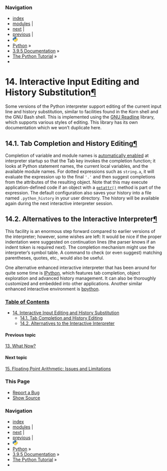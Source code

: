 ### Navigation

-   [index](https://docs.python.org/3/genindex.html "General Index")
-   [modules](https://docs.python.org/3/py-modindex.html "Python Module Index") |
-   [next](floatingpoint.html "15. Floating Point Arithmetic: Issues and Limitations") |
-   [previous](whatnow.html "13. What Now?") |
-   ![](../_static/py.png)
-   [Python](https://www.python.org/) »
-   [3.9.5 Documentation](https://docs.python.org/3/index.html) »
-   [The Python Tutorial](index.html) »
-   

<span id="tut-interacting"></span>

<span class="section-number">14. </span>Interactive Input Editing and History Substitution<a href="#interactive-input-editing-and-history-substitution" class="headerlink" title="Permalink to this headline">¶</a>
===================================================================================================================================================================================================================

Some versions of the Python interpreter support editing of the current input line and history substitution, similar to facilities found in the Korn shell and the GNU Bash shell. This is implemented using the <a href="https://tiswww.case.edu/php/chet/readline/rltop.html" class="reference external">GNU Readline</a> library, which supports various styles of editing. This library has its own documentation which we won’t duplicate here.

<span id="tut-keybindings"></span>

<span class="section-number">14.1. </span>Tab Completion and History Editing<a href="#tab-completion-and-history-editing" class="headerlink" title="Permalink to this headline">¶</a>
-------------------------------------------------------------------------------------------------------------------------------------------------------------------------------------

Completion of variable and module names is <a href="https://docs.python.org/3/library/site.html#rlcompleter-config" class="reference internal"><span class="std std-ref">automatically enabled</span></a> at interpreter startup so that the Tab key invokes the completion function; it looks at Python statement names, the current local variables, and the available module names. For dotted expressions such as `string.a`, it will evaluate the expression up to the final `'.'` and then suggest completions from the attributes of the resulting object. Note that this may execute application-defined code if an object with a <a href="https://docs.python.org/3/reference/datamodel.html#object.__getattr__" class="reference internal" title="object.__getattr__"><code class="sourceCode python"><span class="bu">getattr</span>()</code></a> method is part of the expression. The default configuration also saves your history into a file named `.python_history` in your user directory. The history will be available again during the next interactive interpreter session.

<span id="tut-commentary"></span>

<span class="section-number">14.2. </span>Alternatives to the Interactive Interpreter<a href="#alternatives-to-the-interactive-interpreter" class="headerlink" title="Permalink to this headline">¶</a>
-------------------------------------------------------------------------------------------------------------------------------------------------------------------------------------------------------

This facility is an enormous step forward compared to earlier versions of the interpreter; however, some wishes are left: It would be nice if the proper indentation were suggested on continuation lines (the parser knows if an indent token is required next). The completion mechanism might use the interpreter’s symbol table. A command to check (or even suggest) matching parentheses, quotes, etc., would also be useful.

One alternative enhanced interactive interpreter that has been around for quite some time is <a href="https://ipython.org/" class="reference external">IPython</a>, which features tab completion, object exploration and advanced history management. It can also be thoroughly customized and embedded into other applications. Another similar enhanced interactive environment is <a href="https://www.bpython-interpreter.org/" class="reference external">bpython</a>.

### [Table of Contents](https://docs.python.org/3/contents.html)

-   <a href="#" class="reference internal">14. Interactive Input Editing and History Substitution</a>
    -   <a href="#tab-completion-and-history-editing" class="reference internal">14.1. Tab Completion and History Editing</a>
    -   <a href="#alternatives-to-the-interactive-interpreter" class="reference internal">14.2. Alternatives to the Interactive Interpreter</a>

#### Previous topic

[<span class="section-number">13. </span>What Now?](whatnow.html "previous chapter")

#### Next topic

[<span class="section-number">15. </span>Floating Point Arithmetic: Issues and Limitations](floatingpoint.html "next chapter")

### This Page

-   [Report a Bug](https://docs.python.org/3/bugs.html)
-   [Show Source](https://github.com/python/cpython/blob/3.9/Doc/tutorial/interactive.rst)

### Navigation

-   [index](https://docs.python.org/3/genindex.html "General Index")
-   [modules](https://docs.python.org/3/py-modindex.html "Python Module Index") |
-   [next](floatingpoint.html "15. Floating Point Arithmetic: Issues and Limitations") |
-   [previous](whatnow.html "13. What Now?") |
-   ![](../_static/py.png)
-   [Python](https://www.python.org/) »
-   [3.9.5 Documentation](https://docs.python.org/3/index.html) »
-   [The Python Tutorial](index.html) »
-   




